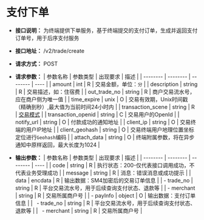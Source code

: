 # 支付下单

- **接口说明：** 为终端提供下单服务，基于终端提交的支付订单，生成并返回支付订单号，用于后序支付服务
- **接口地址：** /v2/trade/create
- **请求方式：** POST
- **请求参数：**
    | 参数名称 | 参数类型 | 出现要求 | 描述 |
    | -------- | -------- | -------- | ---- |
    | amount | int | R | 交易金额，单位：`分` |
    | description | string | R | 交易描述，如：住宿费 |
    | out_trade_no | string | R | 商户交易流水号，应在商户侧为唯一值 |
    | time_expire | unix | O | 交易有效期，Unix时间戳（精确到秒）,最大值为当前时间24小时内 |
    | transaction_scene | string | R | [交易模式](enums?id=payscene) |
    | transaction_openid | string | C | 交易用户的OpenId |
    | notify_url | string | O | 付款成功的通知地址 |
    | client_ip | string | O | 交易终端的用户IP地址 |
    | client_geohash | string | O | 交易终端用户地理位置坐标定位进行`Geohash`编码 |
    | attach_data | string | O | 终端附属参数，将在异步通知中原样返回，最大长度为1024 |

- **输出参数：**
    | 参数名称 | 参数类型 | 出现要求 | 描述 |
    | -------- | -------- | -------- | ---- |
    | code | string | R | 执行状态：200-仅代表接口调用成功，不代表业务受理成功 |
    | message | string | R | 消息：错误消息或成功提示 |
    | data | encdata | R | 输出数据：SM4加密后的交易订单信息 |
    | - trade_no | string | R | 平台交易流水号，用于后续查询支付状态、退款等 |
    | - merchant | string | R | 交易所属商户号 |
    | - payInfo  | object | O | 输出数据：支付订单信息 |
    | &ensp;- trade_no | string | R | 平台交易流水号，用于后续查询支付状态、退款等 |
    | &ensp;- merchant | string | R | 交易所属商户号 |